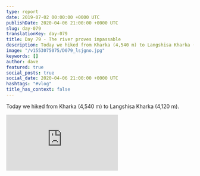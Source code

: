 ```yaml
---
type: report
date: 2019-07-02 00:00:00 +0000 UTC
publishDate: 2020-04-06 21:00:00 +0000 UTC
slug: day-079
translationKey: day-079
title: Day 79 - The river proves impassable
description: Today we hiked from Kharka (4,540 m) to Langshisa Kharka (4,120 m).
image: "/v1553075075/D079_lsjgno.jpg"
keywords: []
author: dave
featured: true
social_posts: true
social_date: 2020-04-06 21:00:00 +0000 UTC
hashtags: "#vlog"
title_has_context: false
---
```


Today we hiked from Kharka (4,540 m) to Langshisa Kharka (4,120 m).

<iframe class="youtube75" src="https://www.youtube.com/embed/1lSAOfTWwH8" frameborder="0" allow="accelerometer; autoplay; encrypted-media; gyroscope; picture-in-picture" allowfullscreen></iframe>

